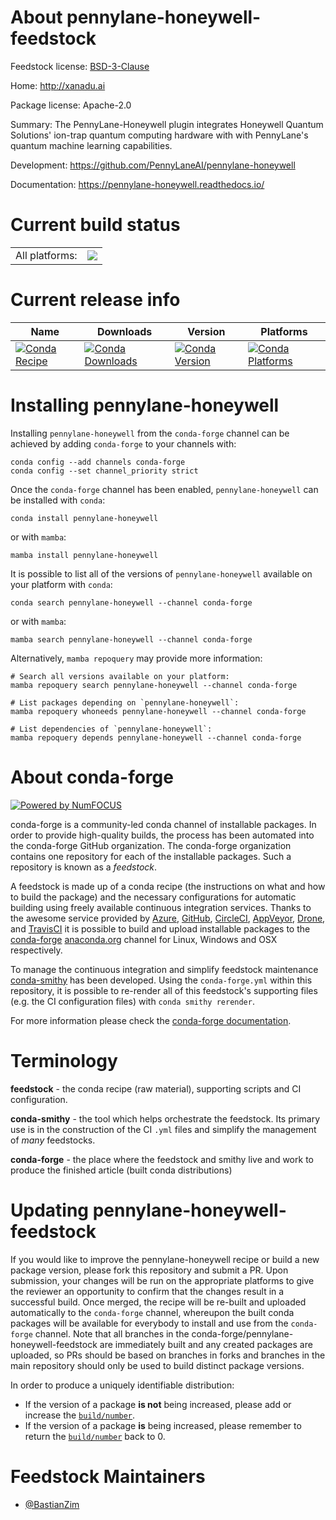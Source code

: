 About pennylane-honeywell-feedstock
===================================

Feedstock license: [BSD-3-Clause](https://github.com/conda-forge/pennylane-honeywell-feedstock/blob/main/LICENSE.txt)

Home: http://xanadu.ai

Package license: Apache-2.0

Summary: The PennyLane-Honeywell plugin integrates Honeywell Quantum Solutions' ion-trap
quantum computing hardware with with PennyLane's quantum machine learning capabilities.


Development: https://github.com/PennyLaneAI/pennylane-honeywell

Documentation: https://pennylane-honeywell.readthedocs.io/

Current build status
====================


<table><tr><td>All platforms:</td>
    <td>
      <a href="https://dev.azure.com/conda-forge/feedstock-builds/_build/latest?definitionId=16161&branchName=main">
        <img src="https://dev.azure.com/conda-forge/feedstock-builds/_apis/build/status/pennylane-honeywell-feedstock?branchName=main">
      </a>
    </td>
  </tr>
</table>

Current release info
====================

| Name | Downloads | Version | Platforms |
| --- | --- | --- | --- |
| [![Conda Recipe](https://img.shields.io/badge/recipe-pennylane--honeywell-green.svg)](https://anaconda.org/conda-forge/pennylane-honeywell) | [![Conda Downloads](https://img.shields.io/conda/dn/conda-forge/pennylane-honeywell.svg)](https://anaconda.org/conda-forge/pennylane-honeywell) | [![Conda Version](https://img.shields.io/conda/vn/conda-forge/pennylane-honeywell.svg)](https://anaconda.org/conda-forge/pennylane-honeywell) | [![Conda Platforms](https://img.shields.io/conda/pn/conda-forge/pennylane-honeywell.svg)](https://anaconda.org/conda-forge/pennylane-honeywell) |

Installing pennylane-honeywell
==============================

Installing `pennylane-honeywell` from the `conda-forge` channel can be achieved by adding `conda-forge` to your channels with:

```
conda config --add channels conda-forge
conda config --set channel_priority strict
```

Once the `conda-forge` channel has been enabled, `pennylane-honeywell` can be installed with `conda`:

```
conda install pennylane-honeywell
```

or with `mamba`:

```
mamba install pennylane-honeywell
```

It is possible to list all of the versions of `pennylane-honeywell` available on your platform with `conda`:

```
conda search pennylane-honeywell --channel conda-forge
```

or with `mamba`:

```
mamba search pennylane-honeywell --channel conda-forge
```

Alternatively, `mamba repoquery` may provide more information:

```
# Search all versions available on your platform:
mamba repoquery search pennylane-honeywell --channel conda-forge

# List packages depending on `pennylane-honeywell`:
mamba repoquery whoneeds pennylane-honeywell --channel conda-forge

# List dependencies of `pennylane-honeywell`:
mamba repoquery depends pennylane-honeywell --channel conda-forge
```


About conda-forge
=================

[![Powered by
NumFOCUS](https://img.shields.io/badge/powered%20by-NumFOCUS-orange.svg?style=flat&colorA=E1523D&colorB=007D8A)](https://numfocus.org)

conda-forge is a community-led conda channel of installable packages.
In order to provide high-quality builds, the process has been automated into the
conda-forge GitHub organization. The conda-forge organization contains one repository
for each of the installable packages. Such a repository is known as a *feedstock*.

A feedstock is made up of a conda recipe (the instructions on what and how to build
the package) and the necessary configurations for automatic building using freely
available continuous integration services. Thanks to the awesome service provided by
[Azure](https://azure.microsoft.com/en-us/services/devops/), [GitHub](https://github.com/),
[CircleCI](https://circleci.com/), [AppVeyor](https://www.appveyor.com/),
[Drone](https://cloud.drone.io/welcome), and [TravisCI](https://travis-ci.com/)
it is possible to build and upload installable packages to the
[conda-forge](https://anaconda.org/conda-forge) [anaconda.org](https://anaconda.org/)
channel for Linux, Windows and OSX respectively.

To manage the continuous integration and simplify feedstock maintenance
[conda-smithy](https://github.com/conda-forge/conda-smithy) has been developed.
Using the ``conda-forge.yml`` within this repository, it is possible to re-render all of
this feedstock's supporting files (e.g. the CI configuration files) with ``conda smithy rerender``.

For more information please check the [conda-forge documentation](https://conda-forge.org/docs/).

Terminology
===========

**feedstock** - the conda recipe (raw material), supporting scripts and CI configuration.

**conda-smithy** - the tool which helps orchestrate the feedstock.
                   Its primary use is in the construction of the CI ``.yml`` files
                   and simplify the management of *many* feedstocks.

**conda-forge** - the place where the feedstock and smithy live and work to
                  produce the finished article (built conda distributions)


Updating pennylane-honeywell-feedstock
======================================

If you would like to improve the pennylane-honeywell recipe or build a new
package version, please fork this repository and submit a PR. Upon submission,
your changes will be run on the appropriate platforms to give the reviewer an
opportunity to confirm that the changes result in a successful build. Once
merged, the recipe will be re-built and uploaded automatically to the
`conda-forge` channel, whereupon the built conda packages will be available for
everybody to install and use from the `conda-forge` channel.
Note that all branches in the conda-forge/pennylane-honeywell-feedstock are
immediately built and any created packages are uploaded, so PRs should be based
on branches in forks and branches in the main repository should only be used to
build distinct package versions.

In order to produce a uniquely identifiable distribution:
 * If the version of a package **is not** being increased, please add or increase
   the [``build/number``](https://docs.conda.io/projects/conda-build/en/latest/resources/define-metadata.html#build-number-and-string).
 * If the version of a package **is** being increased, please remember to return
   the [``build/number``](https://docs.conda.io/projects/conda-build/en/latest/resources/define-metadata.html#build-number-and-string)
   back to 0.

Feedstock Maintainers
=====================

* [@BastianZim](https://github.com/BastianZim/)

